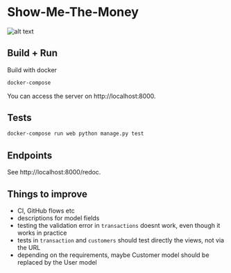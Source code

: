 # Show-Me-The-Money

![alt text](https://media.giphy.com/media/9HQRIttS5C4Za/giphy.gif)

## Build + Run
Build with docker
```bash
docker-compose
```
You can access the server on http://localhost:8000.

## Tests
```bash
docker-compose run web python manage.py test
```

## Endpoints
See http://localhost:8000/redoc.

## Things to improve
- CI, GitHub flows etc
- descriptions for model fields
- testing the validation error in `transactions` doesnt work, even though it works in practice
- tests in `transaction` and `customers` should test directly the views, not via the URL
- depending on the requirements, maybe Customer model should be replaced by the User model
